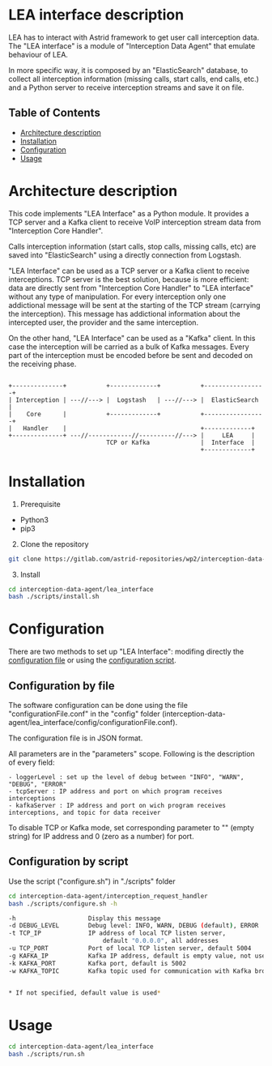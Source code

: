 # LEA interface description
LEA has to interact with Astrid framework to get user call interception data. The "LEA interface" is a module of "Interception Data Agent" that emulate behaviour of LEA.

In more specific way, it is composed by an "ElasticSearch" database, to collect all interception information (missing calls, start calls, end calls, etc.) and a Python server to receive interception streams and save it on file.

## Table of Contents
- [Architecture description](#architectural-description)
- [Installation](#installation)
- [Configuration](#configuration)
- [Usage](#usage)


# Architecture description
This code implements "LEA Interface" as a Python module. It provides a TCP server and a Kafka client to receive VoIP interception stream data from "Interception Core Handler".

Calls interception information (start calls, stop calls, missing calls, etc) are saved into "ElasticSearch" using a directly connection from Logstash.

"LEA Interface" can be used as a TCP server or a Kafka client to receive  interceptions.
TCP server is the best solution, because is more efficient: data are directly sent from "Interception Core Handler" to "LEA interface" without any type of manipulation. For every interception only one addictional message will be sent at the starting of the TCP stream (carrying the interception). This message has addictional information about the intercepted user, the provider and the same interception.

On the other hand, "LEA Interface" can be used as a "Kafka" client. In this case the interception will be carried as a bulk of Kafka messages. Every part of the interception must be encoded before be sent and decoded on the receiving phase.

```                 
                                              
+--------------+           +-------------+           +-----------------+
| Interception | ---//---> |  Logstash   | ---//---> |  ElasticSearch  |
|    Core      |           +-------------+           +-----------------+
|   Handler    |                                     +-------------+
+--------------+ ---//------------//----------//---> |     LEA     |
                           TCP or Kafka              |  Interface  |
                                                     +-------------+

```


# Installation
1. Prerequisite

- Python3
- pip3

2. Clone the repository

```bash
git clone https://gitlab.com/astrid-repositories/wp2/interception-data-agent.git
```

3. Install

```bash
cd interception-data-agent/lea_interface
bash ./scripts/install.sh
```

# Configuration
There are two methods to set up "LEA Interface": modifing directly the [configuration file](#configuration-by-file) or using the [configuration script](#configuration-by-script).

## Configuration by file
The software configuration can be done using the file "configurationFile.conf" in the "config" folder (interception-data-agent/lea_interface/config/configurationFile.conf).

The configuration file is in JSON format.

All parameters are in the "parameters" scope.
Following is the description of every field:

```
- loggerLevel : set up the level of debug between "INFO", "WARN", "DEBUG", "ERROR"
- tcpServer : IP address and port on which program receives interceptions
- kafkaServer : IP address and port on wich program receives interceptions, and topic for data receiver
```

To disable TCP or Kafka mode, set corresponding parameter to "" (empty string) for IP address and 0 (zero as a number) for port.

## Configuration by script
Use the script ("configure.sh") in "./scripts" folder

```bash
cd interception-data-agent/interception_request_handler
bash ./scripts/configure.sh -h
```

```bash
-h                    Display this message
-d DEBUG_LEVEL        Debug level: INFO, WARN, DEBUG (default), ERROR
-t TCP_IP             IP address of local TCP listen server,
                          default "0.0.0.0", all addresses
-u TCP_PORT           Port of local TCP listen server, default 5004
-g KAFKA_IP           Kafka IP address, default is empty value, not used
-k KAFKA_PORT         Kafka port, default is 5002
-w KAFKA_TOPIC        Kafka topic used for communication with Kafka broker


* If not specified, default value is used*


```

# Usage

```bash
cd interception-data-agent/lea_interface
bash ./scripts/run.sh
```

